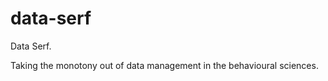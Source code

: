 data-serf
=========
Data Serf.

Taking the monotony out of data management in the behavioural sciences.
